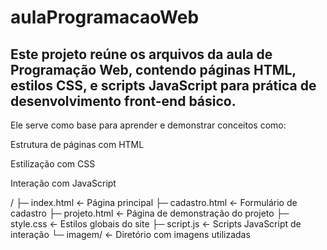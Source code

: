 # aulaProgramacaoWeb
## Este projeto reúne os arquivos da aula de Programação Web, contendo páginas HTML, estilos CSS, e scripts JavaScript para prática de desenvolvimento front-end básico.
 Ele serve como base para aprender e demonstrar conceitos como:

 Estrutura de páginas com HTML

 Estilização com CSS

 Interação com JavaScript

/
├─ index.html       ← Página principal
├─ cadastro.html    ← Formulário de cadastro
├─ projeto.html     ← Página de demonstração do projeto
├─ style.css        ← Estilos globais do site
├─ script.js        ← Scripts JavaScript de interação
└─ imagem/          ← Diretório com imagens utilizadas





